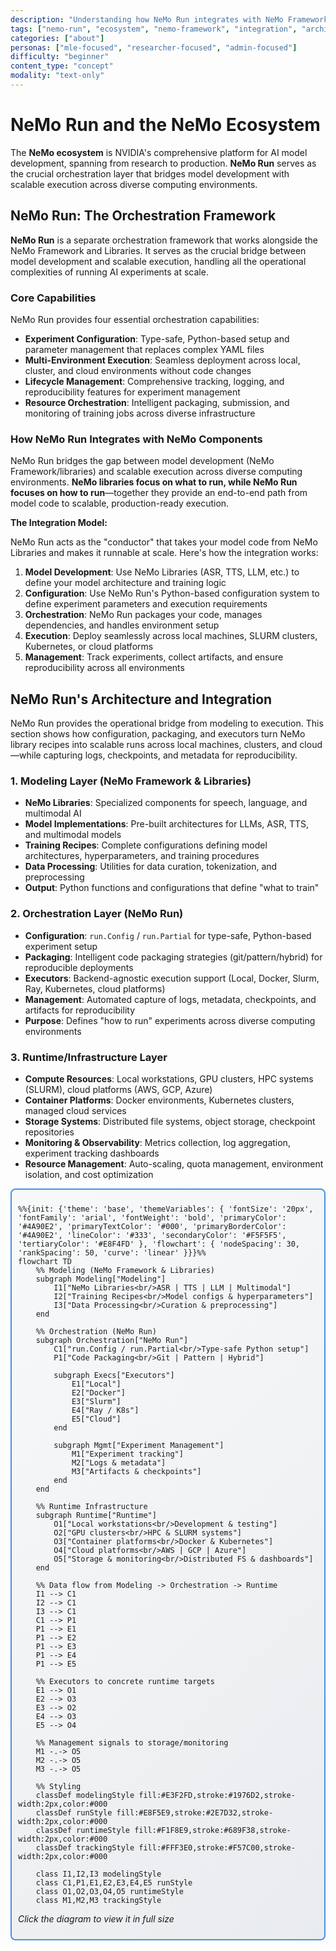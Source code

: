 ```yaml
---
description: "Understanding how NeMo Run integrates with NeMo Framework components and the broader AI development ecosystem"
tags: ["nemo-run", "ecosystem", "nemo-framework", "integration", "architecture", "orchestration"]
categories: ["about"]
personas: ["mle-focused", "researcher-focused", "admin-focused"]
difficulty: "beginner"
content_type: "concept"
modality: "text-only"
---
```


# NeMo Run and the NeMo Ecosystem

The **NeMo ecosystem** is NVIDIA's comprehensive platform for AI model development, spanning from research to production. **NeMo Run** serves as the crucial orchestration layer that bridges model development with scalable execution across diverse computing environments.

## NeMo Run: The Orchestration Framework

**NeMo Run** is a separate orchestration framework that works alongside the NeMo Framework and Libraries. It serves as the crucial bridge between model development and scalable execution, handling all the operational complexities of running AI experiments at scale.

### Core Capabilities

NeMo Run provides four essential orchestration capabilities:

- **Experiment Configuration**: Type-safe, Python-based setup and parameter management that replaces complex YAML files
- **Multi-Environment Execution**: Seamless deployment across local, cluster, and cloud environments without code changes
- **Lifecycle Management**: Comprehensive tracking, logging, and reproducibility features for experiment management
- **Resource Orchestration**: Intelligent packaging, submission, and monitoring of training jobs across diverse infrastructure

### How NeMo Run Integrates with NeMo Components

NeMo Run bridges the gap between model development (NeMo Framework/libraries) and scalable execution across diverse computing environments. **NeMo libraries focus on what to run, while NeMo Run focuses on how to run**—together they provide an end-to-end path from model code to scalable, production-ready execution.

**The Integration Model:**

NeMo Run acts as the "conductor" that takes your model code from NeMo Libraries and makes it runnable at scale. Here's how the integration works:

1. **Model Development**: Use NeMo Libraries (ASR, TTS, LLM, etc.) to define your model architecture and training logic
2. **Configuration**: Use NeMo Run's Python-based configuration system to define experiment parameters and execution requirements
3. **Orchestration**: NeMo Run packages your code, manages dependencies, and handles environment setup
4. **Execution**: Deploy seamlessly across local machines, SLURM clusters, Kubernetes, or cloud platforms
5. **Management**: Track experiments, collect artifacts, and ensure reproducibility across all environments

## NeMo Run's Architecture and Integration

NeMo Run provides the operational bridge from modeling to execution. This section shows how configuration, packaging, and executors turn NeMo library recipes into scalable runs across local machines, clusters, and cloud—while capturing logs, checkpoints, and metadata for reproducibility.

### 1. Modeling Layer (NeMo Framework & Libraries)

- **NeMo Libraries**: Specialized components for speech, language, and multimodal AI
- **Model Implementations**: Pre-built architectures for LLMs, ASR, TTS, and multimodal models
- **Training Recipes**: Complete configurations defining model architectures, hyperparameters, and training procedures
- **Data Processing**: Utilities for data curation, tokenization, and preprocessing
- **Output**: Python functions and configurations that define "what to train"

### 2. Orchestration Layer (NeMo Run)

- **Configuration**: `run.Config` / `run.Partial` for type-safe, Python-based experiment setup
- **Packaging**: Intelligent code packaging strategies (git/pattern/hybrid) for reproducible deployments
- **Executors**: Backend-agnostic execution support (Local, Docker, Slurm, Ray, Kubernetes, cloud platforms)
- **Management**: Automated capture of logs, metadata, checkpoints, and artifacts for reproducibility
- **Purpose**: Defines "how to run" experiments across diverse computing environments

### 3. Runtime/Infrastructure Layer

- **Compute Resources**: Local workstations, GPU clusters, HPC systems (SLURM), cloud platforms (AWS, GCP, Azure)
- **Container Platforms**: Docker environments, Kubernetes clusters, managed cloud services
- **Storage Systems**: Distributed file systems, object storage, checkpoint repositories
- **Monitoring & Observability**: Metrics collection, log aggregation, experiment tracking dashboards
- **Resource Management**: Auto-scaling, quota management, environment isolation, and cost optimization

<style>
.clickable-diagram {
    cursor: pointer;
    transition: transform 0.2s ease-in-out;
    border: 2px solid #4A90E2;
    border-radius: 8px;
    padding: 10px;
    background: linear-gradient(135deg, #f8f9fa 0%, #e9ecef 100%);
}

.clickable-diagram:hover {
    transform: scale(1.02);
    box-shadow: 0 4px 12px rgba(74, 144, 226, 0.3);
}

.clickable-diagram:active {
    transform: scale(0.98);
}

/* Modal styles for expanded view */
.diagram-modal {
    display: none;
    position: fixed;
    z-index: 1000;
    left: 0;
    top: 0;
    width: 100%;
    height: 100%;
    background-color: rgba(0,0,0,0.8);
    backdrop-filter: blur(5px);
}

.diagram-modal-content {
    position: relative;
    margin: 5% auto;
    padding: 20px;
    width: 90%;
    max-width: 1200px;
    background: white;
    border-radius: 12px;
    box-shadow: 0 8px 32px rgba(0,0,0,0.3);
}

.diagram-modal-close {
    position: absolute;
    top: 10px;
    right: 20px;
    font-size: 28px;
    font-weight: bold;
    color: #666;
    cursor: pointer;
    transition: color 0.2s;
}

.diagram-modal-close:hover {
    color: #333;
}

.diagram-modal img {
    width: 100%;
    height: auto;
    border-radius: 8px;
}

.diagram-modal-description {
    margin-top: 12px;
    color: #444;
    line-height: 1.5;
}

/* Hide auxiliary buttons (Copy / Explain / Ask AI) inside the diagram area and modal */
#ecosystem-diagram .copybtn,
.diagram-modal .copybtn,
#ecosystem-diagram .ai-assistant-button,
.diagram-modal .ai-assistant-button,
#ecosystem-diagram .ai-explain-button,
.diagram-modal .ai-explain-button,
#ecosystem-diagram .ai-toolbar,
.diagram-modal .ai-toolbar,
#ecosystem-diagram .ai-btn,
.diagram-modal .ai-btn {
    display: none !important;
}
</style>

<script>
document.addEventListener('DOMContentLoaded', function() {
    const diagram = document.getElementById('ecosystem-diagram');

    if (diagram) {
        diagram.addEventListener('click', function() {
            // Create modal
            const modal = document.createElement('div');
            modal.className = 'diagram-modal';
            modal.innerHTML = `
                <div class="diagram-modal-content">
                    <span class="diagram-modal-close" aria-label="Close dialog">&times;</span>
                    <h3>NeMo Ecosystem Overview</h3>
                    <div style="max-height: 80vh; overflow-y: auto;">${this.innerHTML}</div>
                    <div class="diagram-modal-description">
                        This diagram shows how modeling (NeMo libraries) flows into orchestration (NeMo Run) and out to runtime (local, Docker, Slurm, Ray/K8s), while tracking hooks capture artifacts and metadata for reproducibility.
                    </div>
                </div>
            `;

            document.body.appendChild(modal);
            modal.style.display = 'block';

            // Remove unwanted buttons from within the modal (Copy / Explain / Ask AI)
            (function removeUnwantedButtons(root) {
                // Remove entire AI toolbar if present
                root.querySelectorAll('.ai-toolbar').forEach(el => el.remove());
                root.querySelectorAll('.copybtn').forEach(el => el.remove());

                const elements = root.querySelectorAll('button, a');
                elements.forEach((el) => {
                    const label = `${el.getAttribute('aria-label') || ''} ${el.getAttribute('title') || ''} ${el.textContent || ''}`.trim();
                    if (/\b(copy|explain|ask ai)\b/i.test(label) || el.classList.contains('copybtn')) {
                        el.style.display = 'none';
                    }
                });
            })(modal);

            // Also hide/remove toolbars in the inline diagram area
            (function removeFromInlineDiagram() {
                const container = document.getElementById('ecosystem-diagram');
                if (!container) return;
                container.querySelectorAll('.ai-toolbar, .copybtn').forEach(el => el.remove());
                container.querySelectorAll('.ai-btn').forEach(el => el.style.display = 'none');
            })();

            // Close modal functionality
            const closeBtn = modal.querySelector('.diagram-modal-close');
            closeBtn.addEventListener('click', function() {
                modal.remove();
            });

            // Close on outside click
            modal.addEventListener('click', function(e) {
                if (e.target === modal) {
                    modal.remove();
                }
            });

            // Close on Escape key
            document.addEventListener('keydown', function(e) {
                if (e.key === 'Escape') {
                    modal.remove();
                }
            });
        });
    }
});
</script>

<div class="clickable-diagram" id="ecosystem-diagram">

```{mermaid}
%%{init: {'theme': 'base', 'themeVariables': { 'fontSize': '20px', 'fontFamily': 'arial', 'fontWeight': 'bold', 'primaryColor': '#4A90E2', 'primaryTextColor': '#000', 'primaryBorderColor': '#4A90E2', 'lineColor': '#333', 'secondaryColor': '#F5F5F5', 'tertiaryColor': '#E8F4FD' }, 'flowchart': { 'nodeSpacing': 30, 'rankSpacing': 50, 'curve': 'linear' }}}%%
flowchart TD
    %% Modeling (NeMo Framework & Libraries)
    subgraph Modeling["Modeling"]
        I1["NeMo Libraries<br/>ASR | TTS | LLM | Multimodal"]
        I2["Training Recipes<br/>Model configs & hyperparameters"]
        I3["Data Processing<br/>Curation & preprocessing"]
    end

    %% Orchestration (NeMo Run)
    subgraph Orchestration["NeMo Run"]
        C1["run.Config / run.Partial<br/>Type-safe Python setup"]
        P1["Code Packaging<br/>Git | Pattern | Hybrid"]

        subgraph Execs["Executors"]
            E1["Local"]
            E2["Docker"]
            E3["Slurm"]
            E4["Ray / K8s"]
            E5["Cloud"]
        end

        subgraph Mgmt["Experiment Management"]
            M1["Experiment tracking"]
            M2["Logs & metadata"]
            M3["Artifacts & checkpoints"]
        end
    end

    %% Runtime Infrastructure
    subgraph Runtime["Runtime"]
        O1["Local workstations<br/>Development & testing"]
        O2["GPU clusters<br/>HPC & SLURM systems"]
        O3["Container platforms<br/>Docker & Kubernetes"]
        O4["Cloud platforms<br/>AWS | GCP | Azure"]
        O5["Storage & monitoring<br/>Distributed FS & dashboards"]
    end

    %% Data flow from Modeling -> Orchestration -> Runtime
    I1 --> C1
    I2 --> C1
    I3 --> C1
    C1 --> P1
    P1 --> E1
    P1 --> E2
    P1 --> E3
    P1 --> E4
    P1 --> E5

    %% Executors to concrete runtime targets
    E1 --> O1
    E2 --> O3
    E3 --> O2
    E4 --> O3
    E5 --> O4

    %% Management signals to storage/monitoring
    M1 -.-> O5
    M2 -.-> O5
    M3 -.-> O5

    %% Styling
    classDef modelingStyle fill:#E3F2FD,stroke:#1976D2,stroke-width:2px,color:#000
    classDef runStyle fill:#E8F5E9,stroke:#2E7D32,stroke-width:2px,color:#000
    classDef runtimeStyle fill:#F1F8E9,stroke:#689F38,stroke-width:2px,color:#000
    classDef trackingStyle fill:#FFF3E0,stroke:#F57C00,stroke-width:2px,color:#000

    class I1,I2,I3 modelingStyle
    class C1,P1,E1,E2,E3,E4,E5 runStyle
    class O1,O2,O3,O4,O5 runtimeStyle
    class M1,M2,M3 trackingStyle
```

*Click the diagram to view it in full size*

</div>
